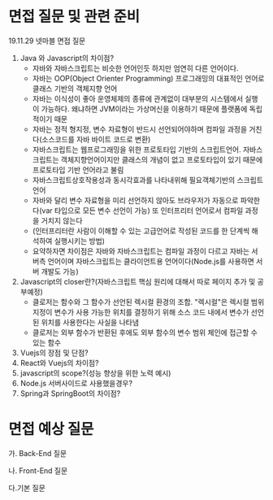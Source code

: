 <!-- TITLE: 면접관련 -->
<!-- SUBTITLE: 봐왔던 면접들의 면접 질문들에 대한 피드백 및 예상 질문 준비 -->

# 면접 질문 및 관련 준비

19.11.29 넷마블 면접 질문

1. Java 와 Javascript의 차이점?
   - 자바와 자바스크립트는 비슷한 언어인듯 하지만 엄연히 다른 언어이다.
   - 자바는 OOP(Object Orienter Programming) 프로그래밍의 대표적인 언어로 클래스 기반의 객체지향 언어
   - 자바는 이식성이 좋아 운영체제의 종류에 관계없이 대부분의 시스템에서 실행이 가능하다. 왜냐하면 JVM이라는 가상머신을 이용하기 때문에 플랫폼에 독립적이기 때문
   - 자바는 정적 형지정, 변수 자료형이 반드시 선언되어야하며 컴파일 과정을 거친다(소스코드를 자바 바이트 코드로 변환)
   - 자바스크립트는 웹프로그래밍을 위한 프로토타입 기반의 스크립트언어. 자바스크립트는 객체지향언어이지만 클래스의 개념이 없고 프로토타입이 있기 때문에 프로토타입 기반 언어라고 불림
   - 자바스크립트상호작용성과 동시각효과를 나타내위해 필요객체기반의 스크립트언어
   - 자바와 달리 변수 자료형을 미리 선언하지 않아도 브라우저가 자동으로 파악한다(var 타입으로 모든 변수 선언이 가능) 또 인터프리터 언어로서 컴파일 과정을 거치지 않는다
   - (인터프리터란 사람이 이해할 수 있는 고급언어로 작성된 코드를 한 단계씩 해석하여 실행시키는 방법)
   - 요약하자면 차이점은 자바와 자바스크립트는 컴파일 과정이 다르고 자바는 서버측 언어이며 자바스크립트는 클라이언트용 언어이다(Node.js를 사용하면 서버 개발도 가능)
2. Javascript의 closer란?(자바스크립트 핵심 원리에 대해서 따로 페이지 추가 및 공부예정)
   - 클로저는 함수와 그 함수가 선언된 렉시컬 환경의 조합. "렉시컬"은 렉시컬 범위 지정이 변수가 사용 가능한 위치를 결정하기 위해 소스 코드 내에서 변수가 선언된 위치를 사용한다는 사실을 나타냄
   - 클로저는 외부 함수가 반환된 후에도 외부 함수의 변수 범위 체인에 접근할 수 있는 함수
3. Vuejs의 장점 및 단점?
4. React와 Vuejs의 차이점?
5. javascript의 scope?(성능 향상을 위한 노력 예시)
6. Node.js 서버사이드로 사용했을경우?
7. Spring과 SpringBoot의 차이점?

# 면접 예상 질문

가. Back-End 질문

나. Front-End 질문

다.기본 질문